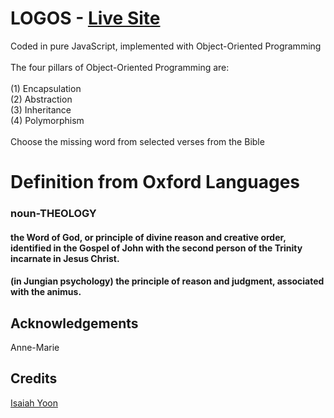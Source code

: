 # LOGOS - [Live Site](https://logosword.herokuapp.com) </br>
<span>Coded in pure JavaScript, implemented with Object-Oriented Programming</span></br>
</br>
The four pillars of Object-Oriented Programming are: </br>
</br>
(1) Encapsulation
</br>
(2) Abstraction
</br>
(3) Inheritance
</br>
(4) Polymorphism
</br>
</br>
<span>Choose the missing word from selected verses from the Bible</span>
<h1>Definition from Oxford Languages </h1>
<h3>noun-THEOLOGY</h3>
<h4>the Word of God, or principle of divine reason and creative order, identified in the Gospel of John with the second person of the Trinity incarnate in Jesus Christ.
<h4>(in Jungian psychology) the principle of reason and judgment, associated with the animus.

## Acknowledgements </br>
Anne-Marie</br>
## Credits </br>
[Isaiah Yoon](https://github.com/isaiahyoon)</br>
